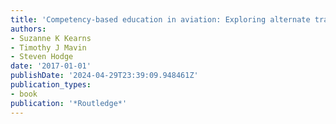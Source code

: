 ```yaml
---
title: 'Competency-based education in aviation: Exploring alternate training pathways'
authors:
- Suzanne K Kearns
- Timothy J Mavin
- Steven Hodge
date: '2017-01-01'
publishDate: '2024-04-29T23:39:09.948461Z'
publication_types:
- book
publication: '*Routledge*'
---
```

